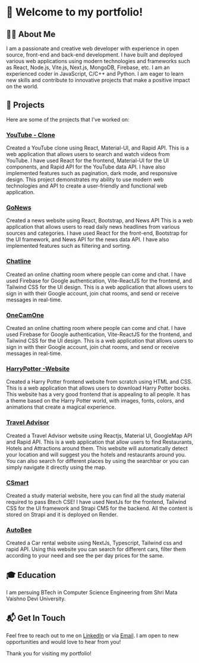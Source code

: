 # 👋 Welcome to my portfolio!

## 🧑‍💻 About Me
I am a passionate and creative web developer with experience in open source, front-end and back-end 
development. I have built and deployed various web applications using modern technologies and 
frameworks such as React, Node.js, Vite.js, Next.js, MongoDB, Firebase, etc. I am an experienced coder 
in JavaScript, C/C++ and Python. I am eager to learn new skills and contribute to innovative projects that 
make a positive impact on the world. 

## 🎯 Projects
Here are some of the projects that I've worked on:

### [YouTube - Clone](https://github.com/anirudhsalaria/YouTube)
Created a YouTube clone using React, Material-UI, and Rapid API. This is a 
web application that allows users to search and watch videos from YouTube. I 
have used React for the frontend, Material-UI for the UI components, and 
Rapid API for the YouTube data API. I have also implemented features such as 
pagination, dark mode, and responsive design. This project demonstrates my 
ability to use modern web technologies and API to create a user-friendly and 
functional web application.

### [GoNews](https://github.com/anirudhsalaria/GoNews)
Created a news website using React, Bootstrap, and News API This is a web 
application that allows users to read daily news headlines from various sources 
and categories. I have used React for the front-end, Bootstrap for the UI 
framework, and News API for the news data API. I have also implemented 
features such as filtering and sorting.

### [Chatline](https://github.com/anirudhsalaria/Chatline)
Created an online chatting room where people can come and chat. I have used 
Firebase for Google authentication, Vite-ReactJS for the frontend, and Tailwind 
CSS for the UI design. This is a web application that allows users to sign in 
with their Google account,  join chat rooms, and send or receive messages in 
real-time. 

### [OneCamOne](https://github.com/anirudhsalaria/VideoCall)
Created an online chatting room where people can come and chat. I have used 
Firebase for Google authentication, Vite-ReactJS for the frontend, and Tailwind 
CSS for the UI design. This is a web application that allows users to sign in 
with their Google account,  join chat rooms, and send or receive messages in 
real-time. 

### [HarryPotter -Website](https://github.com/anirudhsalaria/Harrypotter)
Created a Harry Potter frontend website from scratch using HTML and CSS. 
This is a web application that allows users to download Harry Potter books. 
This website has a very good frontend that is appealing to all people. It has a 
theme based on the Harry Potter world, with images, fonts,  colors,  and 
animations that create a magical experience. 

### [Travel Advisor](https://github.com/anirudhsalaria/Travel-advisor)
Created a Travel Advisor website using Reactjs, Material UI, GoogleMap API and Rapid API.
This is a web application that allow users to find Restaurants, Hotels and Attractions around
them. This website will automatically detect your location and will suggest you the
hotels and restaurants around you. You can also search for different places by using 
the searchbar or you can simply navigate it directly using the map.

### [CSmart](https://github.com/anirudhsalaria/CSmart)
Created a study material website, here you can find all the study material required
to pass Btech CSE! I have used NextJs for the frontend, Tailwind CSS for the UI
framework and Strapi CMS for the backend. All the content is stored on Strapi and
it is deployed on Render.

### [AutoBee](https://github.com/anirudhsalaria/AutoBee)
Created a Car rental website using NextJs, Typescript, Tailwind css and rapid API. Using 
this website you can search for different cars, filter them according to your need and see 
the per day prices for the same.


## 🎓 Education
I am persuing BTech in Computer Science Engineering from Shri Mata Vaishno Devi University.

## 📬 Get In Touch
Feel free to reach out to me on [LinkedIn](https://www.linkedin.com/in/anirudh-salaria-0953b1247/) or via [Email](mailto:salariaanirudh@gmail.com). I am open to new opportunities and would love to hear from you!

Thank you for visiting my portfolio!
